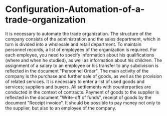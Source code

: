 # Configuration-Automation-of-a-trade-organization
It is necessary to automate the trade organization.
The structure of the company consists of the administration and the sales department, which in turn is divided into a wholesale and retail department.
To maintain personnel records, a list of employees of the organization is required. For each employee, you need to specify information about his qualifications (where and when he studied), as well as information about his children. The assignment of a salary to an employee or his transfer to any subdivision is reflected in the document "Personnel Order".
The main activity of the company is the purchase and further sale of goods, as well as the provision of related services. It is necessary to enter a list of used goods and services; suppliers and buyers. All settlements with counterparties are conducted in the context of contracts.
Payment of goods to the supplier is reflected in the document "Write-off of funds", receipt of goods by the document "Receipt invoice". It should be possible to pay money not only to the supplier, but also to an employee of the company.

